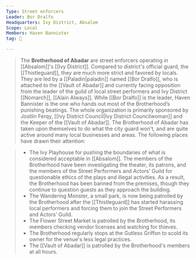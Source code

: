 ```yaml
---
Type: Street enforcers
Leader: Bor Dralfo
Headquarters: Ivy District, Absalom
Scope: Local
Members: Haven Bannister
tag: 👥

---
```


> The **Brotherhood of Abadar** are street enforcers operating in [[Absalom]]'s [[Ivy District]]. Compared to district's official guard, the [[Thistleguard]], they are much more strict and favored by locals.
> They are led by a [[Paladin|paladin]] named [[Bor Dralfo]], who is attached to the [[Vault of Abadar]] and currently facing opposition from the leader of the guild of local street performers and Ivy District [[Nomarch]], [[Alain Always]]. While [[Bor Dralfo]] is the leader, Haven Bannister is the one who hands out most of the Brotherhood’s punishing beatings. The whole organization is primarily sponsored by Jostlin Ferqy, [[Ivy District Council|Ivy District Councilwoman]] and the Keeper of the [[Vault of Abadar]].
> The Brotherhood of Abadar has taken upon themselves to do what the city guard won't, and are quite active around many local businesses and areas. The following places have drawn their attention:

> - The Ivy Playhouse for pushing the boundaries of what is considered acceptable in [[Absalom]]. The members of the Brotherhood have been investigating the theater, its patrons, and the members of the Street Performers and Actors’ Guild for questionable ethics of the plays and illegal activities. As a result, the Brotherhood has been banned from the premises, though they continue to question guests as they approach the building.
> - The Wandering Monster, a small park, is now being patrolled by the Brotherhood after the [[Thistleguard]] has started harassing local performers and forcing them to join the Street Performers and Actors’ Guild.
> - The Flower Street Market is patrolled by the Brotherhood, its members checking vendor licenses and watching for thieves.
> - The Brotherhood regularly stops at the Gutless Griffon to scold its owner for the venue's less legal practices.
> - The [[Vault of Abadar]] is patrolled by the Brotherhood's members at all hours.






